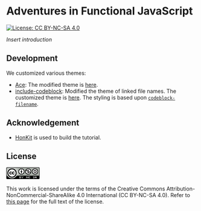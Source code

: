 # Adventures in Functional JavaScript

[![License: CC BY-NC-SA 4.0](https://img.shields.io/badge/License-CC%20BY--NC--SA%204.0-blue.svg)](http://creativecommons.org/licenses/by-nc-sa/4.0/)

_Insert introduction_

<!-- ====================================================================== -->

## Development

We customized various themes:

<!-- prettier-ignore -->
- [Ace](https://github.com/manchiyiu/gitbook-plugin-ace): The modified theme
  is [here](gitbook/gitbook-plugin-ace/ace.js).
- [include-codeblock](https://github.com/azu/gitbook-plugin-include-codeblock):
  Modified the theme of linked file names. The customized theme is
  [here](gitbook/gitbook-plugin-include-codeblock/templates/acefull-template.hbs).
  The styling is based upon
  [`codeblock-filename`](https://github.com/litmon/gitbook-plugin-codeblock-filename/blob/master/book/block.css).

<!-- ====================================================================== -->

## Acknowledgement

<!-- prettier-ignore -->
- [HonKit](https://github.com/honkit/honkit) is used to build the tutorial.

<!-- ====================================================================== -->

## License

![CC BY-NC-SA 4.0](image/cc.png "CC BY-NC-SA 4.0")

This work is licensed under the terms of the Creative Commons
Attribution-NonCommercial-ShareAlike 4.0 International (CC BY-NC-SA 4.0). Refer
to [this page](https://creativecommons.org/licenses/by-nc-sa/4.0/legalcode) for
the full text of the license.
